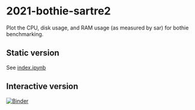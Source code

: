 # 2021-bothie-sartre2

Plot the CPU, disk usage, and RAM usage (as measured by sar) for
bothie benchmarking.

## Static version

See [index.ipynb](index.ipynb)

## Interactive version

[![Binder](https://mybinder.org/badge_logo.svg)](https://mybinder.org/v2/gh/ctb/2021-bothie-sartre2/HEAD?filepath=index.ipynb)

